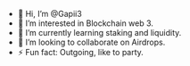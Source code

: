 - 👋 Hi, I’m @Gapii3
- 👀 I’m interested in Blockchain web 3.
- 🌱 I’m currently learning staking and liquidity.
- 💞️ I’m looking to collaborate on Airdrops.
- ⚡ Fun fact: Outgoing, like to party.

<!---
Gapii3/Gapii3 is a ✨ special ✨ repository because its `README.md` (this file) appears on your GitHub profile.
You can click the Preview link to take a look at your changes.
--->
